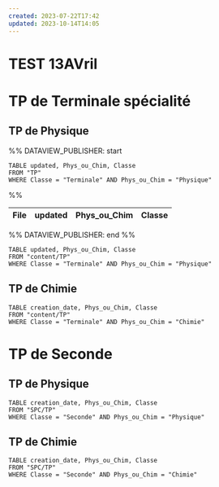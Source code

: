 ```yaml
---
created: 2023-07-22T17:42
updated: 2023-10-14T14:05
---
```

# TEST 13AVril
# TP de Terminale spécialité
## TP de Physique

%% DATAVIEW_PUBLISHER: start
```dataview
TABLE updated, Phys_ou_Chim, Classe
FROM "TP" 
WHERE Classe = "Terminale" AND Phys_ou_Chim = "Physique"
```
%%

| File | updated | Phys_ou_Chim | Classe |
| ---- | ------- | ------------ | ------ |

%% DATAVIEW_PUBLISHER: end %%

```dataview
TABLE updated, Phys_ou_Chim, Classe
FROM "content/TP" 
WHERE Classe = "Terminale" AND Phys_ou_Chim = "Physique"
```



## TP de Chimie

```dataview
TABLE creation_date, Phys_ou_Chim, Classe
FROM "content/TP" 
WHERE Classe = "Terminale" AND Phys_ou_Chim = "Chimie"

```

# TP de Seconde
## TP de Physique

```dataview
TABLE creation_date, Phys_ou_Chim, Classe
FROM "SPC/TP" 
WHERE Classe = "Seconde" AND Phys_ou_Chim = "Physique"

```

## TP de Chimie

```dataview
TABLE creation_date, Phys_ou_Chim, Classe
FROM "SPC/TP" 
WHERE Classe = "Seconde" AND Phys_ou_Chim = "Chimie"

```
